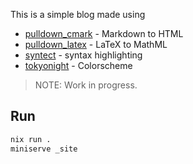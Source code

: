 This is a simple blog made using

- [pulldown_cmark](https://crates.io/crates/pulldown-cmark) - Markdown to HTML
- [pulldown_latex](https://crates.io/crates/pulldown-latex) - LaTeX to MathML
- [syntect](https://crates.io/crates/syntect) - syntax highlighting
- [tokyonight](https://github.com/folke/tokyonight.nvim) - Colorscheme

> NOTE: Work in progress.

## Run

```sh
nix run .
miniserve _site
```

